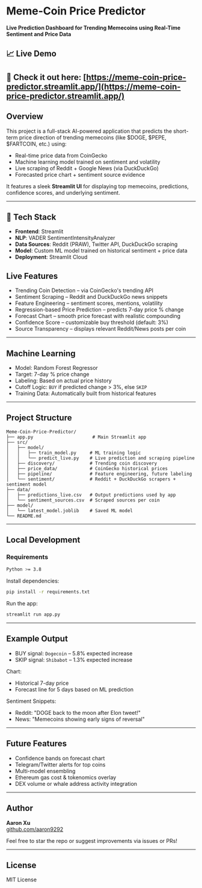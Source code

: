 # Meme-Coin Price Predictor

**Live Prediction Dashboard for Trending Memecoins using Real-Time Sentiment and Price Data**
## 📈 Live Demo  
🎯 Check it out here: [https://meme-coin-price-predictor.streamlit.app/](https://meme-coin-price-predictor.streamlit.app/)
---

## Overview
This project is a full-stack AI-powered application that predicts the short-term price direction of trending memecoins (like $DOGE, $PEPE, $FARTCOIN, etc.) using:

- Real-time price data from CoinGecko
- Machine learning model trained on sentiment and volatility
- Live scraping of Reddit + Google News (via DuckDuckGo)
- Forecasted price chart + sentiment source evidence

It features a sleek **Streamlit UI** for displaying top memecoins, predictions, confidence scores, and underlying sentiment.

---

## 🧠 Tech Stack

- **Frontend**: Streamlit
- **NLP**: VADER SentimentIntensityAnalyzer
- **Data Sources**: Reddit (PRAW), Twitter API, DuckDuckGo scraping
- **Model**: Custom ML model trained on historical sentiment + price data
- **Deployment**: Streamlit Cloud

## Live Features
- Trending Coin Detection – via CoinGecko's trending API
- Sentiment Scraping – Reddit and DuckDuckGo news snippets
- Feature Engineering – sentiment scores, mentions, volatility
- Regression-based Price Prediction – predicts 7-day price % change
- Forecast Chart – smooth price forecast with realistic compounding
- Confidence Score – customizable buy threshold (default: 3%)
- Source Transparency – displays relevant Reddit/News posts per coin

---

## Machine Learning
- Model: Random Forest Regressor
- Target: 7-day % price change
- Labeling: Based on actual price history
- Cutoff Logic: `BUY` if predicted change > 3%, else `SKIP`
- Training Data: Automatically built from historical features

---

## Project Structure
```
Meme-Coin-Price-Predictor/
├── app.py                      # Main Streamlit app
├── src/
│   ├── model/
│   │   ├── train_model.py     # ML training logic
│   │   └── predict_live.py    # Live prediction and scraping pipeline
│   ├── discovery/             # Trending coin discovery
│   ├── price_data/            # CoinGecko historical prices
│   ├── pipeline/              # Feature engineering, future labeling
│   └── sentiment/             # Reddit + DuckDuckGo scrapers + sentiment model
├── data/
│   ├── predictions_live.csv   # Output predictions used by app
│   └── sentiment_sources.csv  # Scraped sources per coin
├── model/
│   └── latest_model.joblib    # Saved ML model
└── README.md
```

---

## Local Development

### Requirements
```bash
Python >= 3.8
```
Install dependencies:
```bash
pip install -r requirements.txt
```

Run the app:
```bash
streamlit run app.py
```
---

## Example Output
- BUY signal: `Dogecoin` – 5.8% expected increase
- SKIP signal: `Shibabot` – 1.3% expected increase

Chart:
- Historical 7-day price
- Forecast line for 5 days based on ML prediction

Sentiment Snippets:
- Reddit: "DOGE back to the moon after Elon tweet!"
- News: "Memecoins showing early signs of reversal"

---

## Future Features
- Confidence bands on forecast chart
- Telegram/Twitter alerts for top coins
- Multi-model ensembling
- Ethereum gas cost & tokenomics overlay
- DEX volume or whale address activity integration

---

## Author
**Aaron Xu**  
[github.com/aaron9292](https://github.com/aaron9292)

Feel free to star the repo or suggest improvements via issues or PRs!

---

## License
MIT License

